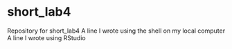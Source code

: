 # short_lab4
Repository for short_lab4
A line I wrote using the shell on my local computer
A line I wrote using RStudio